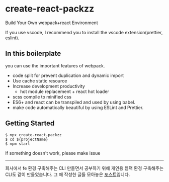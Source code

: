 # create-react-packzz

Build Your Own webpack+react Environment

If you use vscode, I recommend you to install the vscode extension(prettier, eslint).

## In this boilerplate

you can use the important features of webpack.
- code split for prevent duplication and dynamic import
- Use cache static resource
- Increase development productivity
  - hot module replacement + react hot loader
- scss compile to minified css
- ES6+ and react can be transpiled and used by using babel.
- make code automatically beautiful by using ESLint and Prettier.

## Getting Started

```
$ npx create-react-packzz
$ cd ${projectName}
$ npm start
```

If something doesn't work, please make issue

---

회사에서 fe 환경 구축해주는 CLI 만들면서 공부하기 위해 개인용 웹팩 환경 구축해주는 CLI도 같이 만들었습니다.
그 때 작성한 글들 모아놓은 [포스트](https://hoilzz.github.io/webpack/0-webpack/)입니다.
